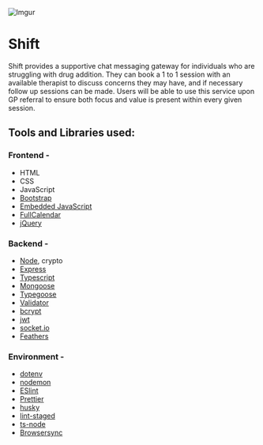 ![Imgur](https://i.imgur.com/48xqpNw.png)
# Shift 

Shift provides a supportive chat messaging gateway for individuals who are struggling with drug addition. They can book a 1 to 1 session with an available therapist to discuss concerns they may have, and if necessary follow up sessions can be made.
Users will be able to use this service upon GP referral to ensure both focus and value is present within every given session.

## Tools and Libraries used:
### Frontend -
- HTML
- CSS
- JavaScript
- [Bootstrap](https://github.com/twbs/bootstrap)
- [Embedded JavaScript](https://https://github.com/mde/ejs)
- [FullCalendar](https://github.com/fullcalendar/fullcalendar)
- [jQuery](https://github.com/jquery/jquery)

### Backend -
- [Node](https://github.com/nodejs/node), crypto
- [Express](https://github.com/expressjs/express)
- [Typescript](https://github.com/microsoft/TypeScript)
- [Mongoose](https://github.com/Automattic/mongoose)
- [Typegoose](https://github.com/typegoose/typegoose)
- [Validator](https://github.com/validatorjs/validator.js)
- [bcrypt](https://github.com/kelektiv/node.bcrypt.js)
- [jwt](https://github.com/lcobucci/jwt)
- [socket.io](https://github.com/socketio/socket.io)
- [Feathers](https://github.com/feathersjs/feathers)

### Environment -
- [dotenv](https://github.com/motdotla/dotenv)
- [nodemon](https://github.com/remy/nodemon)
- [ESlint](https://github.com/eslint/eslint)
- [Prettier](https://github.com/prettier/prettier)
- [husky](https://github.com/typicode/husky)
- [lint-staged](https://github.com/okonet/lint-staged)
- [ts-node](https://github.com/TypeStrong/ts-node)
- [Browsersync](https://github.com/BrowserSync/browser-sync)
